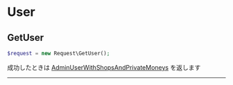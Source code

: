 # User

<a name="get-user"></a>
## GetUser

```PHP
$request = new Request\GetUser();
```






成功したときは
[AdminUserWithShopsAndPrivateMoneys](./responses.md#admin-user-with-shops-and-private-moneys)
を返します


---



